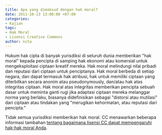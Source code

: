 ```yaml
---
title: Apa yang dimaksud dengan hak moral?
date: 2011-10-13 13:08:00 +07:00
categories:
- Kajian
tags:
- Hak Moral
- Lisensi Creative Commons
author: nita
---
```


Hukum hak cipta di banyak yurisdiksi di seluruh dunia memberikan "hak moral" kepada pencipta di samping hak ekonomi atau komersial untuk mengeksploitasi ciptaan kreatif mereka. Hak moral melindungi nilai pribadi dan reputasi dari ciptaan untuk penciptanya. Hak moral berbeda di setiap negara, dan dapat termasuk hak atribusi, hak untuk memiliki ciptaan yang diterbitkan secara anonim atau pseudonymously, dan/atau hak atas integritas ciptaan. Hak moral atas integritas memberikan pencipta sebuah dasar untuk meminta ganti rugi jika adaptasi ciptaan mereka melanggar norma yang berlaku, biasanya didefinisikan sebagai "distorsi atau mutilasi" dari ciptaan atau tindakan yang "merugikan kehormatan, atau reputasi dari pencipta."

Tidak semua yurisdiksi memberikan hak moral. CC menawarkan beberapa informasi tambahan [tentang bagaimana lisensi CC dapat mempengaruhi hak-hak moral Anda](http://wiki.creativecommons.or.id/FAQ#Apakah_lisensi_Creative_Commons_dapat_memengaruhi_hak_moral_saya.3F).
